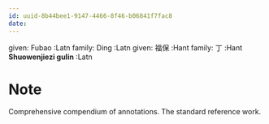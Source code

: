 ```yaml
---
id: uuid-8b44bee1-9147-4466-8f46-b06841f7fac8
date: 
---
```


given: Fubao  :Latn
family: Ding  :Latn
given: 福保 :Hant
family: 丁 :Hant
**Shuowenjiezi gulin** :Latn
# Note
Comprehensive compendium of annotations. The standard reference work.